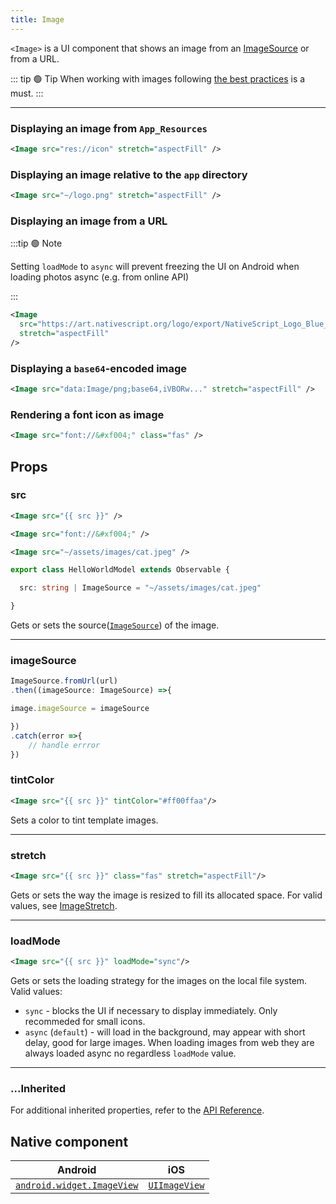 ```yaml
---
title: Image
---
```


`<Image>` is a UI component that shows an image from an [ImageSource](https://docs.nativescript.org/api-reference/classes/imagesource) or from a URL.

<!-- TODO: fix links -->
<!-- TODO: add flavors -->


::: tip :green_circle: Tip
When working with images following [the best practices](/performance.html#image-optimizations) is a must.
:::

---

### Displaying an image from `App_Resources`

<!-- /// flavor plain -->

```xml
<Image src="res://icon" stretch="aspectFill" />
```

<!-- ///

/// flavor angular

```html
<image src="res://icon" stretch="aspectFill"> </image>
```

///

/// flavor react

```tsx
<image src="res://icon" stretch="aspectFill" />
```

///

/// flavor vue

```html
<image src="res://icon" stretch="aspectFill" />
```

///

/// flavor svelte

```html
<image src="res://icon" stretch="aspectFill" />
```

/// -->

### Displaying an image relative to the `app` directory

<!-- /// flavor plain -->

```xml
<Image src="~/logo.png" stretch="aspectFill" />
```

<!-- ///

/// flavor angular

```html
<image src="~/logo.png" stretch="aspectFill"></image>
```

///

/// flavor react

```tsx
<image src="~/logo.png" stretch="aspectFill" />
```

///

/// flavor vue

```html
<image src="~/logo.png" stretch="aspectFill" />
```

///

/// flavor svelte

```html
<image src="~/logo.png" stretch="aspectFill" />
```

/// -->

###  Displaying an image from a URL

:::tip :green_circle: Note

Setting `loadMode` to `async` will prevent freezing the UI on Android when loading photos async (e.g. from online API)

:::

<!-- /// flavor plain -->

```xml
<Image
  src="https://art.nativescript.org/logo/export/NativeScript_Logo_Blue_White.png"
  stretch="aspectFill"
/>
```

<!-- ///

/// flavor angular

```html
<image
  src="https://art.nativescript.org/logo/export/NativeScript_Logo_Blue_White.png"
  stretch="aspectFill"
>
</image>
```

///

/// flavor react

```tsx
<image
  src="https://art.nativescript.org/logo/export/NativeScript_Logo_Blue_White.png"
  stretch="aspectFill"
/>
```

///

/// flavor vue

```html
<image
  src="https://art.nativescript.org/logo/export/NativeScript_Logo_Blue_White.png"
  stretch="aspectFill"
/>
```

///

/// flavor svelte

```html
<image
  src="https://art.nativescript.org/logo/export/NativeScript_Logo_Blue_White.png"
  stretch="aspectFill"
/>
```

/// -->

### Displaying a `base64`-encoded image

<!-- /// flavor plain -->

```xml
<Image src="data:Image/png;base64,iVBORw..." stretch="aspectFill" />
```
<!-- 
///

/// flavor angular

```html
<image src="data:Image/png;base64,iVBORw..." stretch="aspectFill"></image>
```

///

/// flavor react

```tsx
<image src="data:Image/png;base64,iVBORw..." stretch="aspectFill" />
```

///

/// flavor vue

```html
<image src="data:Image/png;base64,iVBORw..." stretch="aspectFill" />
```

///

/// flavor svelte

```html
<image src="data:Image/png;base64,iVBORw..." stretch="aspectFill" />
```

/// -->

### Rendering a font icon as image

<!-- /// flavor plain -->

```xml
<Image src="font://&#xf004;" class="fas" />
```
<!-- 
///

/// flavor angular

```html
<image src="font://&#xf004;" class="fas"></image>
```

///

/// flavor react

```tsx
<image src="font://&#xf004;" class="fas" />
```

///

/// flavor vue

```html
<image src.decode="font://&#xf004;" class="fas" />
```

:::warning Note

In NativeScript-Vue, `.decode` is required for parsing properties that have HTML entities in them.

:::

///

/// flavor svelte

```html
<image src="font://&#xf004;" class="fas" />
```

/// -->


## Props
### src
```xml
<Image src="{{ src }}" />

<Image src="font://&#xf004;" />

<Image src="~/assets/images/cat.jpeg" />
```
```ts
export class HelloWorldModel extends Observable {

  src: string | ImageSource = "~/assets/images/cat.jpeg"

} 
```
Gets or sets the source([`ImageSource`](https://docs.nativescript.org/api-reference/classes/imagesource)) of the image.

---
### imageSource
```ts
ImageSource.fromUrl(url)
.then((imageSource: ImageSource) =>{

image.imageSource = imageSource

})
.catch(error =>{
    // handle errror
})
```
### tintColor
```xml
<Image src="{{ src }}" tintColor="#ff00ffaa"/>
```
Sets a color to tint template images.                      

---
### stretch
```xml
<Image src="{{ src }}" class="fas" stretch="aspectFill"/>
```
Gets or sets the way the image is resized to fill its allocated space. For valid values, see [ImageStretch](https://docs.nativescript.org/api-reference/modules/coretypes.imagestretch).

---
### loadMode
```xml
<Image src="{{ src }}" loadMode="sync"/>

```
Gets or sets the loading strategy for the images on the local file system. 
Valid values:
- `sync` - blocks the UI if necessary to display immediately. Only recommeded for small icons.
- `async` (`default`) - will load in the background, may appear with short delay, good for large images. When loading images from web they are always loaded async no regardless `loadMode` value.

---
### ...Inherited

For additional inherited properties, refer to the [API Reference](https://docs.nativescript.org/api-reference/classes/image). 

## Native component

| Android                                                                                        | iOS                                                                          |
| ---------------------------------------------------------------------------------------------- | ---------------------------------------------------------------------------- |
| [`android.widget.ImageView`](https://developer.android.com/reference/android/widget/ImageView) | [`UIImageView`](https://developer.apple.com/documentation/uikit/uiimageview) |
